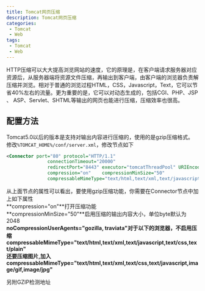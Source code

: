 ```yaml
---
title: Tomcat网页压缩
description: Tomcat网页压缩
categories:
 - Tomcat
 - Web
tags:
 - Tomcat
 - Web
---  
```

HTTP压缩可以大大提高浏览网站的速度，它的原理是，在客户端请求服务器对应资源后，从服务器端将资源文件压缩，再输出到客户端，由客户端的浏览器负责解压缩并浏览。相对于普通的浏览过程HTML，CSS，Javascript，Text，它可以节省40%左右的流量。更为重要的是，它可以对动态生成的，包括CGI、PHP、JSP 、 ASP、Servlet、SHTML等输出的网页也能进行压缩，压缩效率也很高。  
## 配置方法  
Tomcat5.0以后的版本是支持对输出内容进行压缩的，使用的是gzip压缩格式。  
修改```%TOMCAT_HOME%/conf/server.xml```，修改节点如下  
```xml  
<Connector port="80" protocol="HTTP/1.1" 
               connectionTimeout="20000" 
               redirectPort="8443" executor="tomcatThreadPool" URIEncoding="utf-8" 
               compression="on"    compressionMinSize="50" 　　　　　　　　　noCompressionUserAgents="gozilla, traviata" 
               compressableMimeType="text/html,text/xml,text/javascript,text/css,text/plain"     />   
```
从上面节点的属性可以看出，要使用gzip压缩功能，你需要在Connector节点中加上如下属性  
**compression="on"**打开压缩功能  
**compressionMinSize="50"**启用压缩的输出内容大小，单位byte默认为2048  
**noCompressionUserAgents="gozilla, traviata"**对于以下的浏览器，不启用压缩  
**compressableMimeType="text/html,text/xml,text/javascript,text/css,text/plain"**  
还要压缩图片,加入**compressableMimeType="text/html,text/xml,text/css,text/javascript,image/gif,image/jpg"**  

另附GZIP检测地址 [](http://tool.chinaz.com/Gzips/)  

